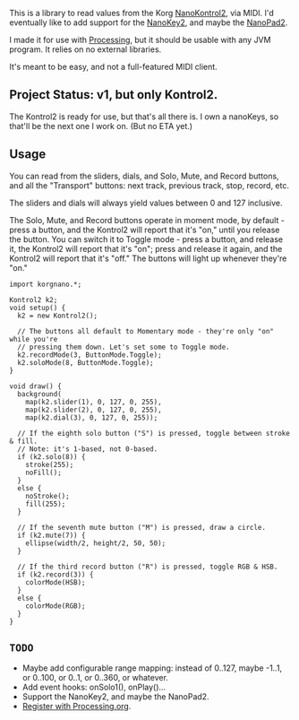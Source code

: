 This is a library to read values from the Korg [NanoKontrol2](http://www.korg.com/us/products/controllers/nanokontrol2/), via MIDI. I'd eventually like to add support for the [NanoKey2](http://www.korg.com/us/products/controllers/nanokey2/), and maybe the [NanoPad2](http://www.korg.com/us/products/controllers/nanopad2/).

I made it for use with [Processing](http://processing.org), but it should be usable with any JVM program. It relies on no external libraries.

It's meant to be easy, and not a full-featured MIDI client.

## Project Status: v1, but only Kontrol2.

The Kontrol2 is ready for use, but that's all there is. I own a nanoKeys, so that'll be the next one I work on. (But no ETA yet.)

## Usage

You can read from the sliders, dials, and Solo, Mute, and Record buttons, and all the "Transport" buttons: next track, previous track, stop, record, etc.

The sliders and dials will always yield values between 0 and 127 inclusive.

The Solo, Mute, and Record buttons operate in moment mode, by default - press a button, and the Kontrol2 will report that it's "on," until you release the button. You can switch it to Toggle mode - press a button, and release it, the Kontrol2 will report that it's "on"; press and release it again, and the Kontrol2 will report that it's "off." The buttons will light up whenever they're "on."

    import korgnano.*;
    
    Kontrol2 k2;
    void setup() {
      k2 = new Kontrol2();
    
      // The buttons all default to Momentary mode - they're only "on" while you're
      // pressing them down. Let's set some to Toggle mode.
      k2.recordMode(3, ButtonMode.Toggle);
      k2.soloMode(8, ButtonMode.Toggle);
    } 
    
    void draw() {
      background(
        map(k2.slider(1), 0, 127, 0, 255),
        map(k2.slider(2), 0, 127, 0, 255),
        map(k2.dial(3), 0, 127, 0, 255));
      
      // If the eighth solo button ("S") is pressed, toggle between stroke & fill.
      // Note: it's 1-based, not 0-based.
      if (k2.solo(8)) {
        stroke(255);
        noFill();
      }
      else {
        noStroke();
        fill(255);
      }
      
      // If the seventh mute button ("M") is pressed, draw a circle.
      if (k2.mute(7)) {
        ellipse(width/2, height/2, 50, 50);
      }
      
      // If the third record button ("R") is pressed, toggle RGB & HSB.
      if (k2.record(3)) {
        colorMode(HSB);
      }
      else {
        colorMode(RGB);
      }
    }

## `TODO`

* Maybe add configurable range mapping: instead of 0..127, maybe -1..1, or 0..100, or 0..1, or 0..360, or whatever.
* Add event hooks: onSolo1(), onPlay()...
* Support the NanoKey2, and maybe the NanoPad2.
* [Register with Processing.org](https://github.com/processing/processing/wiki/Library-Basics).
